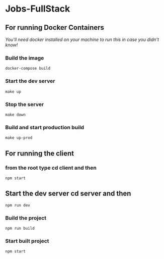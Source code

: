 # Jobs-FullStack

## For running Docker Containers

_You'll need docker installed on your machine to run this in case you didn't know!_

### Build the image

`docker-compose build`

### Start the dev server

`make up`

### Stop the server

`make down`

### Build and start production build

`make up-prod`

## For running the client

### from the root type cd client and then

`npm start`

## Start the dev server cd server and then

`npm run dev`

### Build the project

`npm run build`

### Start built project

`npm start`
